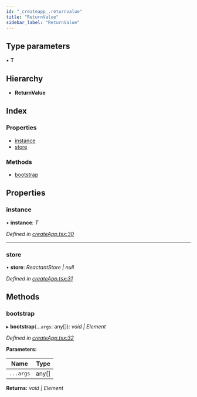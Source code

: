 ```yaml
---
id: "_createapp_.returnvalue"
title: "ReturnValue"
sidebar_label: "ReturnValue"
---
```


## Type parameters

▪ **T**

## Hierarchy

* **ReturnValue**

## Index

### Properties

* [instance](_createapp_.returnvalue.md#instance)
* [store](_createapp_.returnvalue.md#store)

### Methods

* [bootstrap](_createapp_.returnvalue.md#bootstrap)

## Properties

###  instance

• **instance**: *T*

*Defined in [createApp.tsx:30](https://github.com/unadlib/reactant/blob/93937ba/packages/reactant/src/createApp.tsx#L30)*

___

###  store

• **store**: *ReactantStore | null*

*Defined in [createApp.tsx:31](https://github.com/unadlib/reactant/blob/93937ba/packages/reactant/src/createApp.tsx#L31)*

## Methods

###  bootstrap

▸ **bootstrap**(...`args`: any[]): *void | Element*

*Defined in [createApp.tsx:32](https://github.com/unadlib/reactant/blob/93937ba/packages/reactant/src/createApp.tsx#L32)*

**Parameters:**

Name | Type |
------ | ------ |
`...args` | any[] |

**Returns:** *void | Element*
